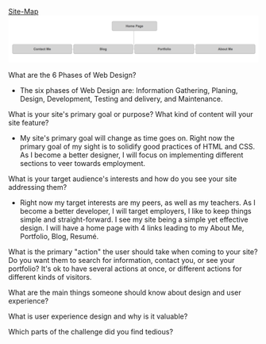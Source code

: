 <a href="imgs/site-map.png">Site-Map</a>
![SiteMap](imgs/site-map.png)

What are the 6 Phases of Web Design?
- The six phases of Web Design are: Information Gathering, Planing, Design, Development, Testing and delivery, and Maintenance.

What is your site's primary goal or purpose? What kind of content will your site feature?
- My site's primary goal will change as time goes on. Right now the primary goal of my sight is to solidify good practices of HTML and CSS. As I become a better designer, I will focus on implementing different sections to veer towards employment.

What is your target audience's interests and how do you see your site addressing them?
- Right now my target interests are my peers, as well as my teachers. As I become a better developer, I will target employers, I like to keep things simple and straight-forward. I see my site being a simple yet effective design. I will have a home page with 4 links leading to my About Me, Portfolio, Blog, Resumé.

What is the primary "action" the user should take when coming to your site? Do you want them to search for information, contact you, or see your portfolio? It's ok to have several actions at once, or different actions for different kinds of visitors.

What are the main things someone should know about design and user experience?

What is user experience design and why is it valuable?

Which parts of the challenge did you find tedious?
